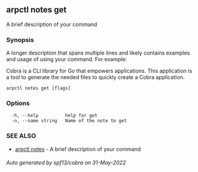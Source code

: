 ## arpctl notes get

A brief description of your command

### Synopsis

A longer description that spans multiple lines and likely contains examples
and usage of using your command. For example:

Cobra is a CLI library for Go that empowers applications.
This application is a tool to generate the needed files
to quickly create a Cobra application.

```
arpctl notes get [flags]
```

### Options

```
  -h, --help          help for get
  -n, --name string   Name of the note to get
```

### SEE ALSO

* [arpctl notes](arpctl_notes.md)	 - A brief description of your command

###### Auto generated by spf13/cobra on 31-May-2022
